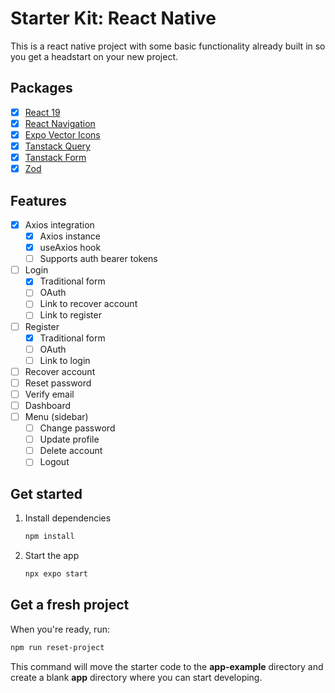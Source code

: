 # Starter Kit: React Native

This is a react native project with some basic functionality already built in so you get a headstart on your new project.

## Packages

- [x] [React 19](https://reactnative.dev)
- [x] [React Navigation](https://reactnavigation.org)
- [x] [Expo Vector Icons](https://docs.expo.dev/guides/icons/)
- [x] [Tanstack Query](https://tanstack.com/query/latest)
- [x] [Tanstack Form](https://tanstack.com/form/latest)
- [x] [Zod](https://zod.dev)

## Features

- [x] Axios integration
   - [x] Axios instance
   - [x] useAxios hook
   - [ ] Supports auth bearer tokens
- [ ] Login
   - [x] Traditional form
   - [ ] OAuth 
   - [ ] Link to recover account
   - [ ] Link to register
- [ ] Register
   - [x] Traditional form
   - [ ] OAuth
   - [ ] Link to login
- [ ] Recover account
- [ ] Reset password
- [ ] Verify email
- [ ] Dashboard
- [ ] Menu (sidebar)
   - [ ] Change password
   - [ ] Update profile
   - [ ] Delete account
   - [ ] Logout

## Get started

1. Install dependencies

   ```bash
   npm install
   ```

2. Start the app

   ```bash
   npx expo start
   ```

## Get a fresh project

When you're ready, run:

```bash
npm run reset-project
```

This command will move the starter code to the **app-example** directory and create a blank **app** directory where you can start developing.